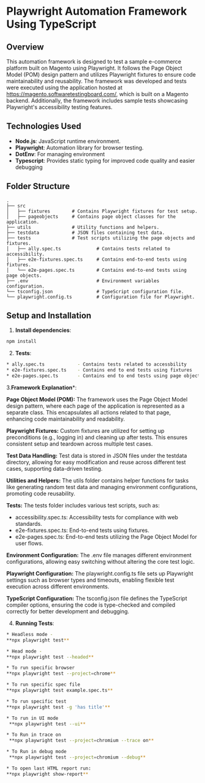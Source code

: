 # Playwright Automation Framework Using TypeScript

## Overview
This automation framework is designed to test a sample e-commerce platform built on Magento using Playwright. It follows the Page Object Model (POM) design pattern and utilizes Playwright fixtures to ensure code maintainability and reusability. The framework was developed and tests were executed using the application hosted at https://magento.softwaretestingboard.com/, which is built on a Magento backend. Additionally, the framework includes sample tests showcasing Playwright's accessibility testing features.

## Technologies Used
- **Node.js**: JavaScript runtime environment.
- **Playwright**: Automation library for browser testing.
- **DotEnv**: For managing environment
- **Typescript**: Provides static typing for improved code quality and easier debugging


## Folder Structure
```plaintext
.
├── src
│   ├── fixtures        # Contains Playwright fixtures for test setup.
│   ├── pageobjects     # Contains page object classes for the application.
├── utils               # Utility functions and helpers.
├── testdata            # JSON files containing test data.
├── tests               # Test scripts utilizing the page objects and fixtures.
│   ├── ally.spec.ts             # Contains tests related to accessibility.
│   ├── e2e-fixtures.spec.ts     # Contains end-to-end tests using fixtures.
│   └── e2e-pages.spec.ts        # Contains end-to-end tests using page objects.
├── .env                         # Environment variables configuration.
└── tsconfig.json                # TypeScript configuration file.
└── playwright.config.ts         # Configuration file for Playwright.

```
## Setup and Installation

1. **Install dependencies**:
 ```bash
npm install
```
2. **Tests**:
```bash
* ally.spec.ts            - Contains tests related to accessbility
* e2e-fixtures.spec.ts    - Contains end to end tests using fixtures
* e2e-pages.spec.ts       - Contains end to end tests using page objects
```

3.**Framework Explanation***:

**Page Object Model (POM):**
The framework uses the Page Object Model design pattern, where each page of the application is represented as a separate class. This encapsulates all actions related to that page, enhancing code maintainability and readability.

**Playwright Fixtures:**
Custom fixtures are utilized for setting up preconditions (e.g., logging in) and cleaning up after tests. This ensures consistent setup and teardown across multiple test cases.

**Test Data Handling:**
Test data is stored in JSON files under the testdata directory, allowing for easy modification and reuse across different test cases, supporting data-driven testing.

**Utilities and Helpers:**
The utils folder contains helper functions for tasks like generating random test data and managing environment configurations, promoting code reusability.

**Tests:**
The tests folder includes various test scripts, such as:

* accessibility.spec.ts: Accessibility tests for compliance with web standards.
* e2e-fixtures.spec.ts: End-to-end tests using fixtures.
* e2e-pages.spec.ts: End-to-end tests utilizing the Page Object Model for user flows.

**Environment Configuration:**
The .env file manages different environment configurations, allowing easy switching without altering the core test logic.

**Playwright Configuration:**
The playwright.config.ts file sets up Playwright settings such as browser types and timeouts, enabling flexible test execution across different environments.

**TypeScript Configuration:**
The tsconfig.json file defines the TypeScript compiler options, ensuring the code is type-checked and compiled correctly for better development and debugging.

4. **Running Tests**:
 ```bash
* Headless mode -
**npx playwright test**

* Head mode - 
**npx playwright test --headed**

* To run specific browser
**npx playwright test --project=chrome** 

* To run specific spec file
**npx playwright test example.spec.ts**  

* To run specific test
**npx playwright test -g 'has title'**

* To run in UI mode
  **npx playwright test --ui**

* To Run in trace on
  **npx playwright test --project=chromium --trace on**

* To Run in debug mode
  **npx playwright test --project=chromium --debug**

* To open last HTML report run:
**npx playwright show-report**
```


